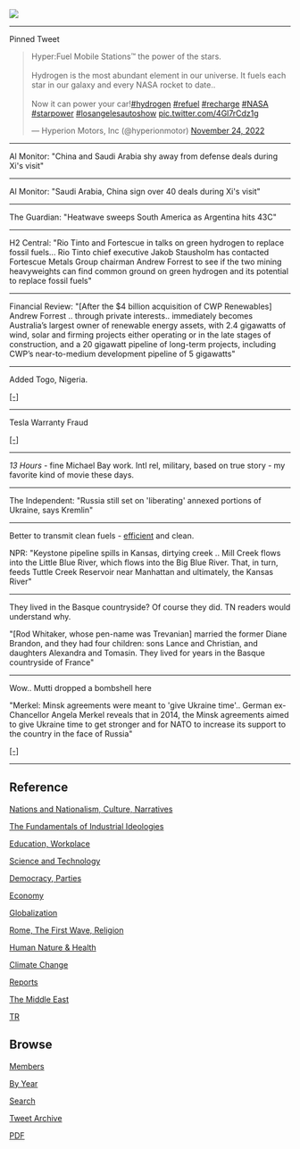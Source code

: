 <img src="https://drive.google.com/uc?export=view&id=1B2wf9R7AMH1d7Vw6e2mucLbIQ5NSjir7"/>

---

Pinned Tweet

<blockquote class="twitter-tweet"><p lang="en" dir="ltr">Hyper:Fuel Mobile Stations™ the power of the stars.<br><br>Hydrogen is the most abundant element in our universe. It fuels each star in our galaxy and every NASA rocket to date.. <br><br>Now it can power your car!<a href="https://twitter.com/hashtag/hydrogen?src=hash&amp;ref_src=twsrc%5Etfw">#hydrogen</a> <a href="https://twitter.com/hashtag/refuel?src=hash&amp;ref_src=twsrc%5Etfw">#refuel</a> <a href="https://twitter.com/hashtag/recharge?src=hash&amp;ref_src=twsrc%5Etfw">#recharge</a> <a href="https://twitter.com/hashtag/NASA?src=hash&amp;ref_src=twsrc%5Etfw">#NASA</a> <a href="https://twitter.com/hashtag/starpower?src=hash&amp;ref_src=twsrc%5Etfw">#starpower</a> <a href="https://twitter.com/hashtag/losangelesautoshow?src=hash&amp;ref_src=twsrc%5Etfw">#losangelesautoshow</a> <a href="https://t.co/4Gl7rCdz1g">pic.twitter.com/4Gl7rCdz1g</a></p>&mdash; Hyperion Motors, Inc (@hyperionmotor) <a href="https://twitter.com/hyperionmotor/status/1595587623783141376?ref_src=twsrc%5Etfw">November 24, 2022</a></blockquote> <script async src="https://platform.twitter.com/widgets.js" charset="utf-8"></script>

---

Al Monitor: "China and Saudi Arabia shy away from defense deals during Xi's visit"

---

Al Monitor: "Saudi Arabia, China sign over 40 deals during Xi's visit"

---

The Guardian: "Heatwave sweeps South America as Argentina hits 43C"

---

H2 Central: "Rio Tinto and Fortescue in talks on green hydrogen to
replace fossil fuels... Rio Tinto chief executive Jakob Stausholm has
contacted Fortescue Metals Group chairman Andrew Forrest to see if the
two mining heavyweights can find common ground on green hydrogen and
its potential to replace fossil fuels"

---

Financial Review: "[After the $4 billion acquisition of CWP
Renewables] Andrew Forrest .. through private interests.. immediately
becomes Australia’s largest owner of renewable energy assets, with 2.4
gigawatts of wind, solar and firming projects either operating or in
the late stages of construction, and a 20 gigawatt pipeline of
long-term projects, including CWP’s near-to-medium development
pipeline of 5 gigawatts"

---

Added Togo, Nigeria.

[[-]](2022/12/ru-africa.html)

---

Tesla Warranty Fraud

[[-]](https://gotmusked.com/content/warranty-fraud/)

---

*13 Hours* - fine Michael Bay work. Intl rel, military, based on true
story - my favorite kind of movie these days.

---

The Independent: "Russia still set on 'liberating' annexed portions of
Ukraine, says Kremlin"

---

Better to transmit clean fuels - [efficient](2019/03/wirespipes.html) and clean.

NPR: "Keystone pipeline spills in Kansas, dirtying creek .. Mill Creek
flows into the Little Blue River, which flows into the Big Blue
River. That, in turn, feeds Tuttle Creek Reservoir near Manhattan and
ultimately, the Kansas River"

---

They lived in the Basque countryside? Of course they did. TN readers
would understand why.

"[Rod Whitaker, whose pen-name was Trevanian] married the former Diane
Brandon, and they had four children: sons Lance and Christian, and
daughters Alexandra and Tomasin. They lived for years in the Basque
countryside of France"

---

Wow.. Mutti dropped a bombshell here

"Merkel: Minsk agreements were meant to 'give Ukraine time'.. German
ex-Chancellor Angela Merkel reveals that in 2014, the Minsk agreements
aimed to give Ukraine time to get stronger and for NATO to increase
its support to the country in the face of Russia"

[[-]](https://english.almayadeen.net/news/politics/merkel:-minsk-agreement-attempted-to-give-ukraine-time)

---

## Reference

[Nations and Nationalism, Culture, Narratives](2013/02/nations-and-nationalism.html)

[The Fundamentals of Industrial Ideologies](2011/04/fundamentals-of-industrial-ideologies.html)

[Education, Workplace](2017/09/education-workplace.html)

[Science and Technology](2018/09/science-technology.html)

[Democracy, Parties](2016/11/democracy.html)

[Economy](2018/05/economy.html)

[Globalization](2018/09/globalization.html)

[Rome, The First Wave, Religion](2017/12/rome.html)

[Human Nature & Health](2020/07/human-nature.html)

[Climate Change](2018/12/climate.html)

[Reports](2019/05/reports.html)

[The Middle East](2019/07/middleeast.html)

[TR](../tr)

## Browse

[Members](2022/08/members.html)

[By Year](years.html)

[Search](search.html)

[Tweet Archive](tweets/index.html)

[PDF](https://drive.google.com/uc?export=view&id=1FSi-1MnqXVq_PVTEXzzflwN8-7h92N_R)

